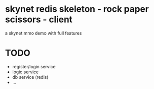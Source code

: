 skynet redis skeleton - rock paper scissors - client
=================================================

a skynet mmo demo with full features


TODO
====

- register/login service
- logic service
- db service (redis)
- ...
